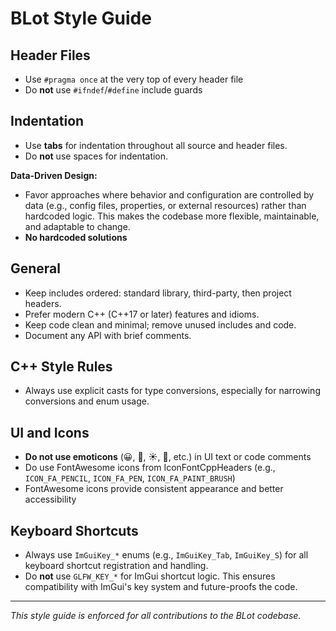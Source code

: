 # BLot Style Guide

## Header Files
- Use `#pragma once` at the very top of every header file
- Do **not** use `#ifndef`/`#define` include guards

## Indentation
- Use **tabs** for indentation throughout all source and header files.
- Do **not** use spaces for indentation.

**Data-Driven Design:**
- Favor approaches where behavior and configuration are controlled by data (e.g., config files, properties, or external resources) rather than hardcoded logic. This makes the codebase more flexible, maintainable, and adaptable to change. 
- **No hardcoded solutions**

## General
- Keep includes ordered: standard library, third-party, then project headers.
- Prefer modern C++ (C++17 or later) features and idioms.
- Keep code clean and minimal; remove unused includes and code.
- Document any API with brief comments.

## C++ Style Rules
- Always use explicit casts for type conversions, especially for narrowing conversions and enum usage.

## UI and Icons
- **Do not use emoticons** (😀, 🌙, ☀️, 🎨, etc.) in UI text or code comments
- Do use FontAwesome icons from IconFontCppHeaders (e.g., `ICON_FA_PENCIL`, `ICON_FA_PEN`, `ICON_FA_PAINT_BRUSH`)
- FontAwesome icons provide consistent appearance and better accessibility

## Keyboard Shortcuts
- Always use `ImGuiKey_*` enums (e.g., `ImGuiKey_Tab`, `ImGuiKey_S`) for all keyboard shortcut registration and handling.
- Do **not** use `GLFW_KEY_*` for ImGui shortcut logic. This ensures compatibility with ImGui's key system and future-proofs the code. 

---

*This style guide is enforced for all contributions to the BLot codebase.* 